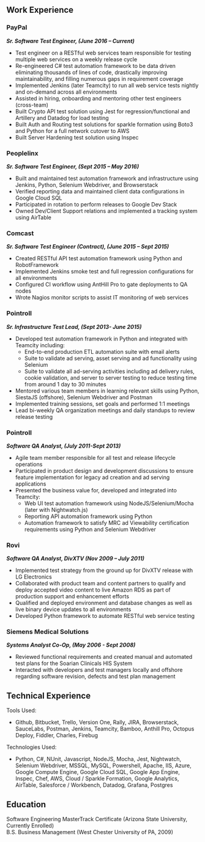 ## **Work Experience**

### **PayPal**

**_Sr. Software Test Engineer, (June 2016 – Current)_**

- Test engineer on a RESTful web services team responsible for testing multiple web services on a weekly release cycle
- Re-engineered C# test automation framework to be data driven eliminating thousands of lines of code, drastically improving maintainability, and filling numerous gaps in requirement coverage
- Implemented Jenkins (later Teamcity) to run all web service tests nightly and on-demand across all environments
- Assisted in hiring, onboarding and mentoring other test engineers (cross-team)
- Built Crypto API test solution using Jest for regression/functional and Artillery and Datadog for load testing
- Built Auth and Routing test solutions for sparkle formation using Boto3 and Python for a full network cutover to AWS
- Built Server Hardening test solution using Inspec

### **Peoplelinx**

**_Sr. Software Test Engineer, (Sept 2015 – May 2016)_**

- Built and maintained test automation framework and infrastructure using Jenkins, Python, Selenium Webdriver, and Browserstack
- Verified reporting data and maintained client data configurations in Google Cloud SQL
- Participated in rotation to perform releases to Google Dev Stack
- Owned Dev/Client Support relations and implemented a tracking system using AirTable

### **Comcast**

**_Sr. Software Test Engineer (Contract), (June 2015 – Sept 2015)_**

- Created RESTful API test automation framework using Python and RobotFramework
- Implemented Jenkins smoke test and full regression configurations for all environments
- Configured CI workflow using AntHill Pro to gate deployments to QA nodes
- Wrote Nagios monitor scripts to assist IT monitoring of web services

### **Pointroll**

**_Sr. Infrastructure Test Lead, (Sept 2013- June 2015)_**

- Developed test automation framework in Python and integrated with Teamcity including:
  - End-to-end production ETL automation suite with email alerts
  - Suite to validate ad serving, asset serving and ad functionality using Selenium
  - Suite to validate all ad-serving activities including ad delivery rules, cookie validation, and server to server testing to reduce testing time from around 1 day to 30 minutes
- Mentored various team members in learning relevant skills using Python, SiestaJS (offshore), Selenium Webdriver and Postman
- Implemented training sessions, set goals and performed 1:1 meetings
- Lead bi-weekly QA organization meetings and daily standups to review release testing

### **Pointroll**

**_Software QA Analyst, (July 2011-Sept 2013)_**

- Agile team member responsible for all test and release lifecycle operations
- Participated in product design and development discussions to ensure feature implementation for legacy ad creation and ad serving applications
- Presented the business value for, developed and integrated into Teamcity:
  - Web UI test automation framework using NodeJS/Selenium/Mocha (later with Nightwatch.js)
  - Reporting API automation framework using Python
  - Automation framework to satisfy MRC ad Viewability certification requirements using Python and Selenium Webdriver

### **Rovi**

**_Software QA Analyst, DivXTV (Nov 2009 – July 2011)_**

- Implemented test strategy from the ground up for DivXTV release with LG Electronics
- Collaborated with product team and content partners to qualify and deploy accepted video content to live Amazon RDS as part of production support and enhancement efforts
- Qualified and deployed environment and database changes as well as live binary device updates to all environments
- Developed Python framework to automate RESTful web service testing

### **Siemens Medical Solutions**

**_Systems Analyst Co-Op, (May 2006 - Sept 2008)_**

- Reviewed functional requirements and created manual and automated test plans for the Soarian Clinicals HIS System
- Interacted with developers and test managers locally and offshore regarding software revision, defects and test plan management

## **Technical Experience**

Tools Used:

- Github, Bitbucket, Trello, Version One, Rally, JIRA, Browserstack, SauceLabs, Postman, Jenkins, Teamcity, Bamboo, Anthill Pro, Octopus Deploy, Fiddler, Charles, Firebug

Technologies Used:

- Python, C#, NUnit, Javascript, NodeJS, Mocha, Jest, Nightwatch, Selenium Webdriver, MSSQL, MySQL, Powershell, Apache, IIS, Azure, Google Compute Engine, Google Cloud SQL, Google App Engine, Inspec, Chef, AWS, Cloud / Sparkle Formation, Google Analytics, AirTable, Salesforce / Workbench, Datadog, Grafana, Postgres

## **Education**

Software Engineering MasterTrack Certificate (Arizona State University, Currently Enrolled)  
B.S. Business Management (West Chester University of PA, 2009)
